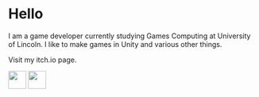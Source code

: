 # Hello

I am a game developer currently studying Games Computing at University of Lincoln. I like to make games in Unity and various other things. 

Visit my itch.io page.

<img src="https://static.itch.io/images/logo-white-new.svg" height="36" href="https://namesnotsteve.itch.io"/>

<img src="https://design-style-guide.freecodecamp.org/downloads/fcc_primary_large.svg" height="36" href="https://www.freecodecamp.org/fcc54608d7e-b293-40fb-ba09-ac45be223b8c" />
